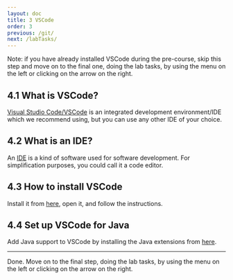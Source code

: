 ```yaml
---
layout: doc
title: 3 VSCode
order: 3
previous: /git/
next: /labTasks/
---
```


Note: if you have already installed VSCode during the pre-course, skip this step and move on to the final one, doing the lab tasks, by using the menu on the left or clicking on the arrow on the right.

## 4.1 What is VSCode?
[Visual Studio Code/VSCode](https://code.visualstudio.com/) is an integrated development environment/IDE which we recommend using, but you can use any other IDE of your choice.

## 4.2 What is an IDE?
An [IDE](https://en.wikipedia.org/wiki/Integrated_development_environment) is a kind of software used for software development. For simplification purposes, you could call it a code editor.

## 4.3 How to install VSCode
Install it from [here](https://code.visualstudio.com/), open it, and follow the instructions.

## 4.4 Set up VSCode for Java
Add Java support to VSCode by installing the Java extensions from [here](vscode:extension/vscjava.vscode-java-pack).

---

Done. Move on to the final step, doing the lab tasks, by using the menu on the left or clicking on the arrow on the right.